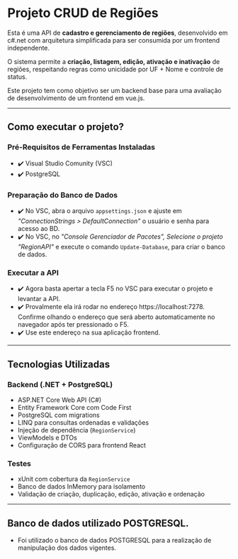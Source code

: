 # Projeto CRUD de Regiões

Esta é uma API de **cadastro e gerenciamento de regiões**, desenvolvido em c#.net com arquitetura simplificada para ser consumida por um frontend independente.

O sistema permite a **criação, listagem, edição, ativação e inativação** de regiões, respeitando regras como unicidade por UF + Nome e controle de status.

Este projeto tem como objetivo ser um backend base para uma avaliação de desenvolvimento de um frontend em vue.js.

---

## Como executar o projeto?

### Pré-Requisitos de Ferramentas Instaladas
- ✔️ Visual Studio Comunity (VSC)
- ✔️ PostgreSQL

### Preparação do Banco de Dados
- ✔️ No VSC, abra o arquivo `appsettings.json` e ajuste em *"ConnectionStrings > DefaultConnection"* o usuário e senha para acesso ao BD.
- ✔️ No VSC, no *"Console Gerenciador de Pacotes", Selecione o projeto "RegionAPI"* e execute o comando `Update-Database`, para criar o banco de dados.

### Executar a API
- ✔️ Agora basta apertar a tecla F5 no VSC para executar o projeto e levantar a API.
- ✔️ Provalmente ela irá rodar no endereço https://localhost:7278. Confirme olhando o endereço que será aberto automaticamente no navegador após ter pressionado o F5.
- ✔️ Use este endereço na sua aplicação frontend.

---

## Tecnologias Utilizadas

### **Backend** (.NET + PostgreSQL)
- ASP.NET Core Web API (C#)
- Entity Framework Core com Code First
- PostgreSQL com migrations
- LINQ para consultas ordenadas e validações
- Injeção de dependência (`RegionService`)
- ViewModels e DTOs
- Configuração de CORS para frontend React

### **Testes**
- xUnit com cobertura da `RegionService`
- Banco de dados InMemory para isolamento
- Validação de criação, duplicação, edição, ativação e ordenação

---

## Banco de dados utilizado POSTGRESQL.
- Foi utilizado o banco de dados POSTGRESQL para a realização de manipulação dos dados vigentes.
